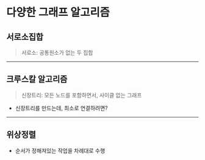 # 다양한 그래프 알고리즘
## 서로소집합
> 서로소: 공통원소가 없는 두 집합

***
## 크루스칼 알고리즘
> 신장트리: 모든 노드를 포함하면서, 사이클 없는 그래프
- 신장트리를 만드는데, 최소로 연결하려면?
***
## 위상정렬
- 순서가 정해져있는 작업을 차례대로 수행